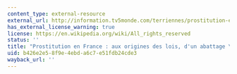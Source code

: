 ```yaml
---
content_type: external-resource
external_url: http://information.tv5monde.com/terriennes/prostitution-en-france-aux-origines-des-lois-d-un-abattage-l-autre-3072
has_external_license_warning: true
license: https://en.wikipedia.org/wiki/All_rights_reserved
status: ''
title: "Prostitution en France : aux origines des lois, d'un abattage \xE0 l'autre."
uid: b426e2e5-8f9e-4ebd-a6c7-e51fdb24cde3
wayback_url: ''
---
```

